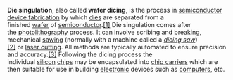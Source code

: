 **Die singulation**, also called **wafer dicing**, is the process in [semiconductor device fabrication](https://en.wikipedia.org/wiki/Semiconductor_device_fabrication "Semiconductor device fabrication") by which [dies](https://en.wikipedia.org/wiki/Die_(integrated_circuit) "Die (integrated circuit)") are separated from a finished [wafer](https://en.wikipedia.org/wiki/Wafer_(electronics) "Wafer (electronics)") of [semiconductor](https://en.wikipedia.org/wiki/Semiconductor "Semiconductor").[[1]](https://en.wikipedia.org/wiki/Die_singulation#cite_note-Yalamanchili-1) Die singulation comes after the [photolithography](https://en.wikipedia.org/wiki/Photolithography "Photolithography") process. It can involve scribing and breaking, mechanical [sawing](https://en.wikipedia.org/wiki/Sawing "Sawing") (normally with a machine called a _[dicing saw](https://en.wikipedia.org/wiki/Dicing_saw "Dicing saw")_)[[2]](https://en.wikipedia.org/wiki/Die_singulation#cite_note-2) or [laser cutting](https://en.wikipedia.org/wiki/Laser_cutting "Laser cutting"). All methods are typically automated to ensure precision and accuracy.[[3]](https://en.wikipedia.org/wiki/Die_singulation#cite_note-3) Following the dicing process the individual [silicon](https://en.wikipedia.org/wiki/Silicon "Silicon") [chips](https://en.wikipedia.org/wiki/Integrated_circuit "Integrated circuit") may be encapsulated into [chip carriers](https://en.wikipedia.org/wiki/Chip_carrier "Chip carrier") which are then suitable for use in building [electronic](https://en.wikipedia.org/wiki/Electronics "Electronics") devices such as [computers](https://en.wikipedia.org/wiki/Computer "Computer"), etc.